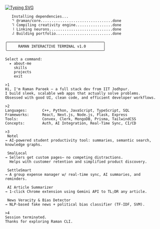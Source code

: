 <a href="https://git.io/typing-svg"><img src="https://readme-typing-svg.demolab.com?font=Fira+Code&duration=4000&pause=800&center=true&width=435&height=80&lines=%3E+npm+run+raman;%3E+Starting+Raman+CLI...;%3E+Fetching+brain+modules...;%3E+Compiling+creativity+engine...;%3E+All+systems+operational!" alt="Typing SVG" /></a>

```text=
   Installing dependencies...
   ⠙ @raman/core.................................done
   ⠹ Compiling creativity engine.................done
   ⠸ Linking neurons.............................done
   ⠼ Building portfolio..........................done

╭────────────────────────────────────────────╮
│     RAMAN INTERACTIVE TERMINAL v1.0        │
╰────────────────────────────────────────────╯

Select a command:
  ▸ about-me
    skills
    projects
    exit

>1
Hi, I'm Raman Pareek — a full stack dev from IIT Jodhpur.
I build sleek, scalable web apps that actually solve problems.
Obsessed with good UI, clean code, and efficient developer workflows.

>2
Languages:       C++, Python, JavaScript, TypeScript, SQL
Frameworks:      React, Next.js, Node.js, Flask, Express
Tools:           Convex, Clerk, MongoDB, Prisma, TailwindCSS
Concepts:        Auth, AI Integration, Real-Time Sync, CI/CD

>3
 Notel
→ AI-powered student productivity tool: summaries, semantic search, knowledge graphs.

 SmalLocal
→ Sellers get custom pages— no competing distractions.
  Helps with customer retention and simplified product discovery.

 SettleSmart
→ A group expense manager w/ real-time sync, AI summaries, and reminders.

 AI Article Summarizer
→ 1-click Chrome extension using Gemini API to TL;DR any article.

 News Veracity & Bias Detector
→ NLP-based fake news + political bias classifier (TF-IDF, SVM).

>4
Session terminated.
Thanks for exploring Raman CLI.
